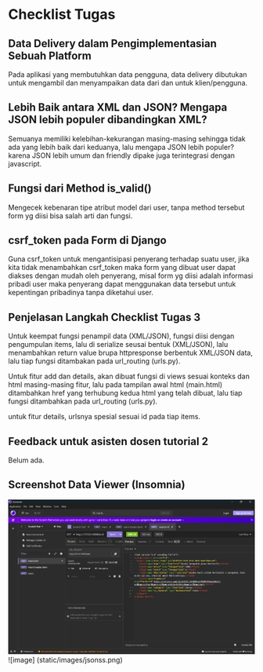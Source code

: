 # Checklist Tugas

## Data Delivery dalam Pengimplementasian Sebuah Platform
Pada aplikasi yang membutuhkan data pengguna, data delivery dibutukan untuk mengambil dan menyampaikan data dari dan untuk klien/pengguna.  

## Lebih Baik antara XML dan JSON? Mengapa JSON lebih populer dibandingkan XML?
Semuanya memiliki kelebihan-kekurangan masing-masing sehingga tidak ada yang lebih baik dari keduanya, lalu mengapa JSON lebih populer? karena JSON lebih umum dan friendly dipake juga terintegrasi dengan javascript. 

##  Fungsi dari Method is_valid()
Mengecek kebenaran tipe atribut model dari user, tanpa method tersebut form yg diisi bisa salah arti dan fungsi.

## csrf_token pada Form di Django
Guna csrf_token untuk mengantisipasi penyerang terhadap suatu user, jika kita tidak menambahkan csrf_token maka form yang dibuat user dapat diakses dengan mudah oleh penyerang, misal form yg diisi adalah informasi pribadi user maka penyerang dapat menggunakan data tersebut untuk kepentingan pribadinya tanpa diketahui user.

## Penjelasan Langkah Checklist Tugas 3
Untuk keempat fungsi penampil data (XML/JSON), fungsi diisi dengan pengumpulan items, lalu di serialize seusai bentuk (XML/JSON), lalu menambahkan return value brupa httpresponse berbentuk XML/JSON data, lalu tiap fungsi ditambakan pada url_routing (urls.py).

Untuk fitur add dan details, akan dibuat fungsi di views sesuai konteks dan html masing-masing fitur, lalu pada tampilan awal html (main.html) ditambahkan href yang terhubung kedua html yang telah dibuat, lalu tiap fungsi ditambahkan pada url_routing (urls.py).

untuk fitur details, urlsnya spesial sesuai id pada tiap items.

## Feedback untuk asisten dosen tutorial 2
Belum ada.

## Screenshot Data Viewer (Insomnia)
![image](static/images/xmlss.png)
![image] (static/images/jsonss.png)

